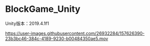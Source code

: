 # BlockGame_Unity
Unity版本：2019.4.1f1

https://user-images.githubusercontent.com/26932284/157626390-23b3bc46-384c-4189-9230-b00484350ae5.mov

